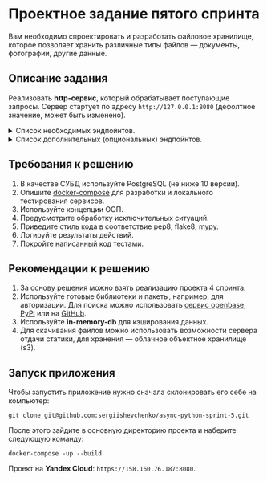 # Проектное задание пятого спринта

Вам необходимо спроектировать и разработать файловое хранилище, которое позволяет хранить различные типы файлов — документы, фотографии, другие данные.

## Описание задания

Реализовать **http-сервис**, который обрабатывает поступающие запросы. Сервер стартует по адресу `http://127.0.0.1:8080` (дефолтное значение, может быть изменено).

<details>
<summary> Список необходимых эндпойнтов. </summary>

1. Статус активности связанных сервисов.

    <details>
    <summary> Описание изменений. </summary>

    ```
    GET /ping
    ```
    Получить информацию о времени доступа ко всем связанным сервисам, например, к БД, кэшам, примонтированным дискам и т.д.

    **Response**
    ```json
    {
        "db": 1.27,
        "cache": 1.89,
        ...
        "service-N": 0.56
    }
    ```
   </details>


2. Регистрация пользователя.

    <details>
    <summary> Описание изменений. </summary>

    ```
    POST /register
    ```
    Регистрация нового пользователя. Запрос принимает на вход логин и пароль для создания новой учетной записи.

    </details>


3. Авторизация пользователя.

    <details>
    <summary> Описание изменений. </summary>

    ```
    POST /auth
    ```
    Запрос принимает на вход логин и пароль учетной записи и возвращает авторизационный токен. Далее все запросы проверяют наличие токена в заголовках - `Authorization: Bearer <token>`

    </details>


4. Информация о загруженных файлах.

    <details>
    <summary> Описание изменений. </summary>

    ```
    GET /files/
    ```
    Вернуть информацию о ранее загруженных файлах. Доступно только авторизованному пользователю.

    **Response**
    ```json
    {
        "account_id": "AH4f99T0taONIb-OurWxbNQ6ywGRopQngc",
        "files": [
              {
                "id": "a19ad56c-d8c6-4376-b9bb-ea82f7f5a853",
                "name": "notes.txt",
                "created_ad": "2020-09-11T17:22:05Z",
                "path": "/homework/test-fodler/notes.txt",
                "size": 8512,
                "is_downloadable": true
              },
            ...
              {
                "id": "113c7ab9-2300-41c7-9519-91ecbc527de1",
                "name": "tree-picture.png",
                "created_ad": "2019-06-19T13:05:21Z",
                "path": "/homework/work-folder/environment/tree-picture.png",
                "size": 1945,
                "is_downloadable": true
              }
        ]
    }
    ```
    </details>


5. Загрузить файл в хранилище.

    <details>
    <summary> Описание изменений. </summary>

    ```
    POST /files/upload
    ```
    Метод загрузки файла в хранилище. Доступно только авторизованному пользователю.
    Для загрузки заполняется полный путь до файла, в который будет загружен/переписан загружаемый файл. Если нужные директории не существуют, то они должны быть созданы автоматически.
    Так же есть возможность указать только путь до директории. В этом случае имя создаваемого файла будет создано в соответствии с передаваемым именем файла.

    **Request**
    ```
    {
        "path": <full-path-to-file>||<path-to-folder>,
    }
    ```

    **Response**
    ```json
    {
        "id": "a19ad56c-d8c6-4376-b9bb-ea82f7f5a853",
        "name": "notes.txt",
        "created_ad": "2020-09-11T17:22:05Z",
        "path": "/homework/test-fodler/notes.txt",
        "size": 8512,
        "is_downloadable": true
    }
    ```
    </details>


6. Скачать загруженный файл.

    <details>
    <summary> Описание изменений. </summary>

    ```
    GET /files/download
    ```
    Скачивание ранее загруженного файла. Доступно только авторизованному пользователю.

    **Path parameters**
    ```
    /?path=<path-to-file>||<file-meta-id>
    ```
    Возможность скачивания есть как по переданному пути до файла, так и по идентификатору.
    </details>

</details>



<details>
<summary> Список дополнительных (опциональных) эндпойнтов. </summary>


1. Добавление возможности скачивания в архиве.
   <details>

   <summary> Описание изменений. </summary>

    ```
    GET /files/download
    ```
    Path-параметр расширяется дополнительным параметром – `compression`. Доступно только авторизованному пользователю.

    Дополнительно в `path` можно указать как путь до директории, так и его **UUID**. При скачивании директории скачаются все файлы, находящиеся в ней.

    **Path parameters**
    ```
    /?path=[<path-to-file>||<file-meta-id>||<path-to-folder>||<folder-meta-id>] & compression"=[zip||tar||7z]
    ```
    </details>


2. Добавление информация об использовании пользователем дискового пространства.

    <details>
    <summary> Описание изменений. </summary>

    ```
    GET /user/status
    ```
    Вернуть информацию о статусе использования дискового пространства и ранее загруженных файлах. Доступно только авторизованному пользователю.

    **Response**
    ```json
    {
        "account_id": "taONIb-OurWxbNQ6ywGRopQngc",
        "info": {
            "root_folder_id": "19f25-3235641",
            "home_folder_id": "19f25-3235641"
        },
        "folders": [
            "root": {
                "allocated": "1000000",
                "used": "395870",
                "files": 89
            },
            "home": {
                "allocated": "1590",
                "used": "539",
                "files": 19
            },
            ...,
            "folder-188734": {
                "allocated": "300",
                "used": "79",
                "files": 2
          }
        ]
    }
    ```
    </details>


3. Добавление возможности поиска файлов по заданным параметрам.

    <details>
    <summary> Описание изменений. </summary>

    ```
    POST /files/search
    ```
    Вернуть информацию о загруженных файлах по заданным параметрам. Доступно только авторизованному пользователю.

    **Request**
    ```json
    {
        "options": {
            "path": <folder-id-to-search>,
            "extension": <file-extension>,
            "order_by": <field-to-order-search-result>,
            "limit": <max-number-of-results>
        },
        "query": "<any-text||regex>"
    }
    ```

    **Response**
    ```json
    {
        "mathes": [
              {
                "id": "113c7ab9-2300-41c7-9519-91ecbc527de1",
                "name": "tree-picture.png",
                "created_ad": "2019-06-19T13:05:21Z",
                "path": "/homework/work-folder/environment/tree-picture.png",
                "size": 1945,
                "is_downloadable": true
              },
            ...
        ]
    }
    ```
    </details>


4. Поддержка версионирования изменений файлов.

    <details>
    <summary> Описание изменений. </summary>

    ```
    POST /files/revisions
    ```
    Вернуть информацию об изменениях файла по заданным параметрам. Доступно только авторизованному пользователю.

    **Request**
    ```json
    {
        "path": <path-to-file>||<file-meta-id>,
        "limit": <max-number-of-results>
    }
    ```

    **Response**
    ```json
    {
        "revisions": [
              {
                "id": "b1863132-5db6-44fe-9d34-b944ab06ad81",
                "name": "presentation.pptx",
                "created_ad": "2020-09-11T17:22:05Z",
                "path": "/homework/learning/presentation.pptx",
                "size": 3496,
                "is_downloadable": true,
                "rev_id": "676ffc2a-a9a5-47f6-905e-99e024ca8ac8",
                "hash": "e3b0c44298fc1c149afbf4c8996fb92427ae41e4649b934ca495991b7852b855",
                "modified_at": "2020-09-21T05:13:49Z"
              },
            ...
        ]
    }
    ```
    </details>

</details>


## Требования к решению

1. В качестве СУБД используйте PostgreSQL (не ниже 10 версии).
2. Опишите [docker-compose](docker-compose.yml) для разработки и локального тестирования сервисов.
3. Используйте концепции ООП.
4. Предусмотрите обработку исключительных ситуаций.
5. Приведите стиль кода в соответствие pep8, flake8, mypy.
6. Логируйте результаты действий.
7. Покройте написанный код тестами.


## Рекомендации к решению

1. За основу решения можно взять реализацию проекта 4 спринта.
2. Используйте готовые библиотеки и пакеты, например, для авторизации. Для поиска можно использовать [сервис openbase](https://openbase.com/categories/python), [PyPi](https://pypi.org/) или на [GitHub](https://github.com/search?).
3. Используйте **in-memory-db** для кэширования данных.
4. Для скачивания файлов можно использовать возможности сервера отдачи статики, для хранения — облачное объектное хранилище (s3).

## Запуск приложения
Чтобы запустить приложение нужно сначала склонировать его себе на компьютер:
```
git clone git@github.com:sergiishevchenko/async-python-sprint-5.git
```

После этого зайдите в основную директорию проекта и наберите следующую команду:
```
docker-compose -up --build
```

Проект на **Yandex Cloud**: `https://158.160.76.187:8080`.